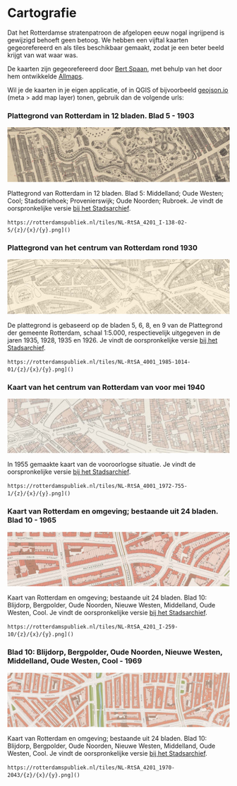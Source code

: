 # Cartografie

Dat het Rotterdamse stratenpatroon de afgelopen eeuw nogal ingrijpend is gewijzigd behoeft geen betoog. We hebben een vijftal kaarten gegeorefereerd en als tiles beschikbaar gemaakt, zodat je een beter beeld krijgt van wat waar was.

De kaarten zijn gegeorefereerd door [Bert Spaan](https://bertspaan.nl/), met behulp van het door hem ontwikkelde [Allmaps](https://allmaps.org/).

Wil je de kaarten in je eigen applicatie, of in QGIS of bijvoorbeeld [geojson.io](http://geojson.io/) (meta > add map layer) tonen, gebruik dan de volgende urls:

### Plattegrond van Rotterdam in 12 bladen. Blad 5 - 1903

![1903](imgs/1903.jpg)

Plattegrond van Rotterdam in 12 bladen. Blad 5: Middelland; Oude Westen; Cool; Stadsdriehoek; Provenierswijk; Oude Noorden; Rubroek. Je vindt de oorspronkelijke versie [bij het Stadsarchief](https://hdl.handle.net/21.12133/3FBC044B9DE9495496E371CA571FE3A9).

`https://rotterdamspubliek.nl/tiles/NL-RtSA_4201_I-138-02-5/{z}/{x}/{y}.png]()`

### Plattegrond van het centrum van Rotterdam rond 1930

![1930](imgs/1930.jpg)

De plattegrond is gebaseerd op de bladen 5, 6, 8, en 9 van de Plattegrond der gemeente Rotterdam, schaal 1:5.000, respectievelijk uitgegeven in de jaren 1935, 1928, 1935 en 1926. Je vindt de oorspronkelijke versie [bij het Stadsarchief](https://hdl.handle.net/21.12133/45335C17ADFD43D58109D67954BB91FC).

`https://rotterdamspubliek.nl/tiles/NL-RtSA_4001_1985-1014-01/{z}/{x}/{y}.png]()`

### Kaart van het centrum van Rotterdam van voor mei 1940

![1940](imgs/1940.jpg)

In 1955 gemaakte kaart van de vooroorlogse situatie. Je vindt de oorspronkelijke versie [bij het Stadsarchief](https://hdl.handle.net/21.12133/0ECE918126BF4C3FA46C52852F801492).

`https://rotterdamspubliek.nl/tiles/NL-RtSA_4001_1972-755-1/{z}/{x}/{y}.png]()`

### Kaart van Rotterdam en omgeving; bestaande uit 24 bladen. Blad 10 - 1965

![1965](imgs/1965.jpg)

Kaart van Rotterdam en omgeving; bestaande uit 24 bladen. Blad 10: Blijdorp, Bergpolder, Oude Noorden, Nieuwe Westen, Middelland, Oude Westen, Cool. Je vindt de oorspronkelijke versie [bij het Stadsarchief](https://hdl.handle.net/21.12133/7F31A1A44BBF4677B8DE474D36900C71).

`https://rotterdamspubliek.nl/tiles/NL-RtSA_4201_I-259-10/{z}/{x}/{y}.png]()`

### Blad 10: Blijdorp, Bergpolder, Oude Noorden, Nieuwe Westen, Middelland, Oude Westen, Cool - 1969

![1969](imgs/1969.jpg)

Kaart van Rotterdam en omgeving; bestaande uit 24 bladen. Blad 10: Blijdorp, Bergpolder, Oude Noorden, Nieuwe Westen, Middelland, Oude Westen, Cool. Je vindt de oorspronkelijke versie [bij het Stadsarchief](https://hdl.handle.net/21.12133/6C1D0ED38BB04672B07C3EEACE6B08D4).

`https://rotterdamspubliek.nl/tiles/NL-RtSA_4201_1970-2043/{z}/{x}/{y}.png]()`


